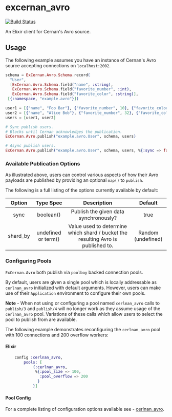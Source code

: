 # excernan_avro

[![Build Status](https://travis-ci.org/postmates/excernan_avro.svg?branch=master)](https://travis-ci.org/postmates/excernan_avro)

An Elixir client for Cernan's Avro source.

## Usage 

The following example assumes you have an instance of Cernan's Avro source accepting connections on `localhost:2002`.

```elixir
schema = ExCernan.Avro.Schema.record(
  "User",
  [ExCernan.Avro.Schema.field("name", :string),
   ExCernan.Avro.Schema.field("favorite_number", :int),
   ExCernan.Avro.Schema.field("favorite_color", :string)],
 [{:namespace, "example.avro"}])

user1 = [{"name", "Foo Bar"}, {"favorite_number", 10}, {"favorite_color", "maroon"}]
user2 = [{"name", "Alice Bob"}, {"favorite_number", 32}, {"favorite_color", "greenish-gold"}]
users = [user1, user2]

# Sync publish users.
# Blocks until Cernan acknowledges the publication.
ExCernan.Avro.publish("example.avro.User", schema, users)

# Async publish users.
ExCernan.Avro.publish("example.avro.User", schema, users, %{:sync => false})
```

### Available Publication Options

As illustrated above, users can control various aspects of how their Avro payloads are published
by providing an optional `map()` to `publish`.

The following is a full listing of the options currently available by default:

| Option    | Type Spec             | Description                                                                       | Default               |
| :-------: | :-------------------: | :-------------------------------------------------------------------------------: | :-------------------: |
| sync      | boolean()             | Publish the given data synchronously?                                             | true                  |
| shard_by  | undefined or term()   | Value used to determine which shard / bucket the resulting Avro is published to.  | Random (undefined)    |

### Configuring Pools

`ExCernan.Avro` both publish via `poolboy` backed connection pools.

By default, users are given a single pool which is locally addressable as `cerlnan_avro` initialized with
default arguments. However, users can make use of their `Application` environment to configure their own pools.

**Note** - When not using or configuring a pool named `cerlnan_avro` calls to `publish/3` and `publish/4` will
no longer work as they assume usage of the `cerlnan_avro` pool.  Variations of these calls which allow users to
select the pool to publish from are available.

The following example demonstrates reconfiguring the `cerlnan_avro` pool with 100 connections and 200 overflow workers:

#### Elixir

```elixir
    config :cerlnan_avro,
        pools: [
            {:cerlnan_avro,
             %{:pool_size => 100,
               :pool_overflow => 200
              }
            }]
```

#### Pool Config

For a complete listing of configuration options available see - [cerlnan_avro](https://github.com/postmates/cerlnan_avro#pool-config).
